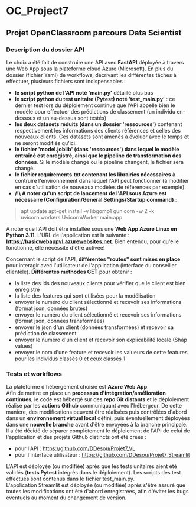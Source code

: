 # OC_Project7
## Projet OpenClassroom parcours Data Scientist
### Description du dossier API
Le choix a été fait de construire une API avec **FastAPI** déployée à travers une Web App sous la plateforme cloud Azure (Microsoft).
En plus du dossier (fichier Yaml) de workflows, décrivant les différentes tâches à effectuer, plusieurs fichiers sont indispensables :
- **le script python de l'API noté 'main.py'** détaillé plus bas
- **le script python du test unitaire (Pytest) noté 'test_main.py'** : ce dernier test lors du déploiement continue que l'API appelle bien le modèle pour effectuer des prédictions de classement (un individu en-dessous et un au-dessus sont testés)
- **les deux datasets réduits (dans un dossier 'ressources')** contenant respectivement les informations des clients références et celles des nouveaux clients. Ces datasets sont amenés à évoluer avec le temps et ne seront modifiés qu'ici.
- **le fichier 'model.joblib' (dans 'ressources') dans lequel le modèle entraîné est enregistré, ainsi que le pipeline de transformation des données**. Si le modèle change ou le pipeline changent, le fichier sera changé.
- **le fichier requirements.txt contenant les librairies nécessaires** à contruire l'environnement dans lequel l'API peut fonctionner (à modifier en cas d'utilisation de nouveaux modèles de références par exemple).
- **/!\ A noter qu'un script de lancement de l'API sous Azure est nécessaire (Configuration/General Settings/Startup command)** : 
> apt update
> apt-get install -y libgomp1
> gunicorn -w 2 -k uvicorn.workers.UvicornWorker main:app

A noter que l'API doit être installée sous une **Web App Azure Linux en Python 3.11**.
L'URL de l'application est la suivante : **https://basicwebappvl.azurewebsites.net**. Bien entendu, pour qu'elle fonctionne, elle nécessite d'être activée!

Concernant le script de l'API, **différentes "routes" sont mises en place** pour interagir avec l'utilisateur de l'application (interface du conseiller clientèle).
**Différentes méthodes GET** pour obtenir :
- la liste des ids des nouveaux clients pour vérifier que le client est bien enregistré
- la liste des features qui sont utilisées pour la modélisation
- envoyer le numéro du client sélectionné et recevoir ses informations (format json, données brutes)
- envoyer le numéro du client sélectionné et recevoir ses informations (format json, données transformées)
- envoyer le json d'un client (données transformées) et recevoir sa prédiction de classement
- envoyer le numéro d'un client et recevoir son explicabilité locale (Shap values)
- envoyer le nom d'une feature et recevoir les valueurs de cette features pour les individus classés 0 et ceux classés 1


### Tests et workflows
La plateforme d'hébergement choisie est **Azure Web App**.  
Afin de mettre en place un **processus d'intégration/amélioration continues**, le code est hébergé sur des **repo Git distants** et le déploiement réalisé par les **actions Github** communiquant avec l'hébergeur. De cette manière, des modifications peuvent être réalisées puis contrôlées d'abord dans un **environnement virtuel local** défini, puis éventuellement déployées dans une **nouvelle branche** avant d'être envoyées à la branche principale.  
Il a été décidé de séparer complètement le déploiement de l'API de celui de l'application et des projets Github distincts ont été créés :
- pour l'API : https://github.com/DDesou/Projet7_VL
- pour l'interface utilisateur : https://github.com/DDesou/Projet7_Streamlit

L'API est déployée (ou modifiée) après que les tests unitaires aient été validés (**tests Pytest** intégrés dans le déploiement). Les scripts des test effectués sont contenus dans le fichier test_main.py.  
L'application Streamlit est déployée (ou modifiée) après s'être assuré que toutes les modifications ont été d'abord enregistrées, afin d'éviter les bugs éventuels au moment du changement de version.

